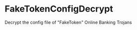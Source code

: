 FakeTokenConfigDecrypt
======================

Decrypt the config file of "FakeToken" Online Banking Trojans
